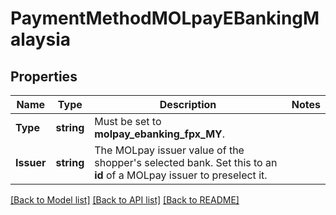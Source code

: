 # PaymentMethodMOLpayEBankingMalaysia

## Properties

Name | Type | Description | Notes
------------ | ------------- | ------------- | -------------
**Type** | **string** | Must be set to **molpay_ebanking_fpx_MY**. | 
**Issuer** | **string** | The MOLpay issuer value of the shopper&#39;s selected bank. Set this to an **id** of a MOLpay issuer to preselect it. | 

[[Back to Model list]](../README.md#documentation-for-models) [[Back to API list]](../README.md#documentation-for-api-endpoints) [[Back to README]](../README.md)


